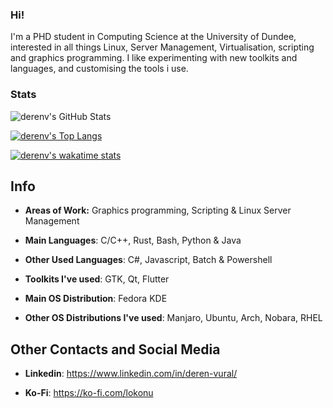 ### Hi!

I'm a PHD student in Computing Science at the University of Dundee, interested in all things Linux, Server Management, Virtualisation, scripting and graphics programming. I like experimenting with new toolkits and languages, and customising the tools i use.

### Stats

![derenv's GitHub Stats](https://github-readme-stats.vercel.app/api?username=derenv&show_icons=true&include_all_commits=true&count_private=true&theme=solarized-dark)

[![derenv's Top Langs](https://github-readme-stats.vercel.app/api/top-langs/?username=derenv&langs_count=50&theme=solarized-dark&layout=compact)](https://github.com/anuraghazra/github-readme-stats)

[![derenv's wakatime stats](https://github-readme-stats.vercel.app/api/wakatime?username=lokonu&theme=solarized-dark)](https://github.com/anuraghazra/github-readme-stats)

<!--
https://github.com/anuraghazra/github-readme-stats
**derenv/derenv** is a ✨ _special_ ✨ repository because its `README.md` (this file) appears on your GitHub profile.
-->

## Info
* **Areas of Work:** Graphics programming, Scripting & Linux Server Management

* **Main Languages**: C/C++, Rust, Bash, Python & Java

* **Other Used Languages**: C#, Javascript, Batch & Powershell

* **Toolkits I've used**: GTK, Qt, Flutter

* **Main OS Distribution**: Fedora KDE

* **Other OS Distributions I've used**: Manjaro, Ubuntu, Arch, Nobara, RHEL

## Other Contacts and Social Media

* **Linkedin**: https://www.linkedin.com/in/deren-vural/

* **Ko-Fi**: https://ko-fi.com/lokonu

<!--
The above section is straight up taken from https://github.com/ItzSwirlz/ItzSwirlz/edit/main/README.md
-->
